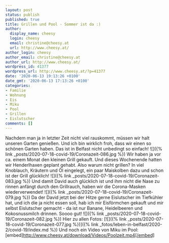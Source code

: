 ```yaml
---
layout: post
status: publish
published: true
title: Grillen und Pool - Sommer ist da :)
author:
  display_name: cheesy
  login: cheesy
  email: christine@cheesy.at
  url: http://www.cheesy.at/
author_login: cheesy
author_email: christine@cheesy.at
author_url: http://www.cheesy.at/
wordpress_id: 41377
wordpress_url: http://www.cheesy.at/?p=41377
date: '2020-06-13 19:13:26 +0100'
date_gmt: '2020-06-13 17:13:26 +0100'
categories:
- Familie
- Wohnung
- Eis
- Miku
- Pool
- Grillen
- Eislutscher
comments: []
---
```

Nachdem man ja in letzter Zeit nicht viel rauskommt, müssen wir halt unseren Garten genießen. Und ich bin wirklich froh, dass wir einen so schönen Garten haben. Das ist in Belfast nicht unbedingt so einfach!
![]({% link _posts/2020-07-18-covid-19/Coronazeit-086.jpg %})
Wir haben ja vor ca. einem Monat den kleinen Grill gekauft. Und dieses Wochenende hatten wir Henderlhaxen geplant gehabt. Also warum nicht grillen? In viel Knoblauch, Kräutern und Öl eingelegt, ein paar Maiskolben dazu und schon ist der Grill glücklich!
![]({% link _posts/2020-07-18-covid-19/Coronazeit-083.jpg %})
Und damit David auch glücklich ist und ihm nicht die Nase zu rinnen anfängt durch den Grillrauch, haben wir die Corona-Masken wiederverwendet!
![]({% link _posts/2020-07-18-covid-19/Coronazeit-079.jpg %})
Da der David jetzt bei der Hitze gerne Eislutscher im Tiefkühler hat, und ich die ja nicht essen soll, hab ich mir Eisförmchen gekauft und mir selbst Eislutscher gemacht - da ist nur Banane, Heidelbeeren und Kokosnussmilch drinnen. Soooo gut!
![]({% link _posts/2020-07-18-covid-19/Coronazeit-082.jpg %})
Hier zu allen Fotos:
[![]({% link _posts/2020-07-18-covid-19/Coronazeit-077.jpg %})]({% link _fotos/leben-in-belfast/2020-2/covid-19/index.md %})
Und noch ein Video von Miku im Pool:
[embed]http://www.cheesy.at/download/Videos/Poolzeit.mp4[/embed]
